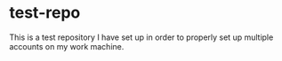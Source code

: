 # test-repo
This is a test repository I have set up in order to properly set up multiple accounts on my work machine.
